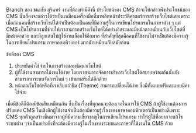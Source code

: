Branch ของ ชนะชัย สุรินทร์
งานที่ต้องทำมีดังนี้
ประโยชน์ของ CMS
ถ้าจะให้กล่าวพึงประโยชน์ของ CMS นั้นก็คงจะกล่าวได้ว่าเป็นเหมือนเครื่องมือที่มาพลิกหน้าประวัติศาสตร์การสร้างเว็บไซต์เลยเพราะเมื่อก่อนคนที่สร้างเว็บไซต์ได้จำเป็นต้องเป็นคนที่มีความรู้ในการเขียนโปรแกรมในภาษาต่าง ๆ แต่ CMS เป็นโปรแกรมที่ช่วยให้เราสามารถสร้างเว็บไซต์ได้อย่างอิสระและมีหน้าตาเหมือนกับเว็บไซต์ที่มีหน้าตาสวย และมีลูกเล่นให้ผู้ใช้งานเลือกใช้อีกมาก ที่สำคัญที่สุดคือคนที่ใช้งานไม่จำเป็นต้องมีความรู้ในการเขียนโปรแกรม ภาษาคอมพิวเตอร์ มากนักเหมือนกับสมัยก่อน

ข้อดีของ CMS
1. ประหยัดค่าใช้จ่ายในการสร้างและพัฒนาเว็บไซต์
2. ผู้ที่ใช้งานสามารถใช้งานได้ง่าย โดยเราสามารถจัดการบริหารเว็บไซต์ได้สบายพร้อมกันนั้นยังสามารถหาระบบจัดการใหม่ ๆ เข้ามาเสริมได้อีกด้วย
3. หน้าตาเว็บไซต์หรือที่เราเรียกว่าธีม (Theme) สามารถเปลี่ยนได้ง่าย ซึ่งมีทั้งแบบฟรีและแบบมีค่าใช้จ่าย

เมื่อมีข้อดีก็ต้องมีข้อเสียเหมือนกัน ซึ่งเป็นเรื่องที่ทุกคนจะต้องเจอในการใช้ CMS ถ้าผู้ใช้งานต้องการปรับแต่ง CMS ในเชิงลึกผู้ใช้งานจำเป็นต้องมีความรู้เรื่องของภาษาคอมพิวเตอร์เป็นอย่างดีเพราะ CMS ทุกตัวถูกสร้างขึ้นมาจากผู้ที่มีความเชี่ยวชาญในการเขียนโปรแกรม ทำให้ผู้ใช้ที่อยากจะแก้ไขระบบต่าง ๆจำเป็นอย่างยิ่งที่จะต้องมีความรู้ในเรื่องของระบบและภาษาที่ใช้งานใน CMS ด้วย